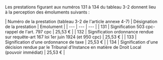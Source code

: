 Les prestations figurant aux numéros 131 à 134 du tableau 3-2 donnent lieu à la perception des émoluments suivants :

| Numéro de
la prestation (tableau 3-2 de l'article annexe 4-7) | Désignation de la prestation | Emolument |
| --- | --- | --- |
|
131 |
Signification 503 cpc-rappel de l'art. 797 cpc |
25,53 € |
|
132 |
Signification ordonnance rendue sur requête-art 167 loi 1er juin 1924 (et 950 cpc) |
25,53 € |
|
133 |
Signification d'une ordonnance de taxe |
25,53 € |
|
134 |
Signification d'une décision rendue par le Tribunal d'Instance en matière de Droit Local (pouvoir immédiat) |
25,53 € |
